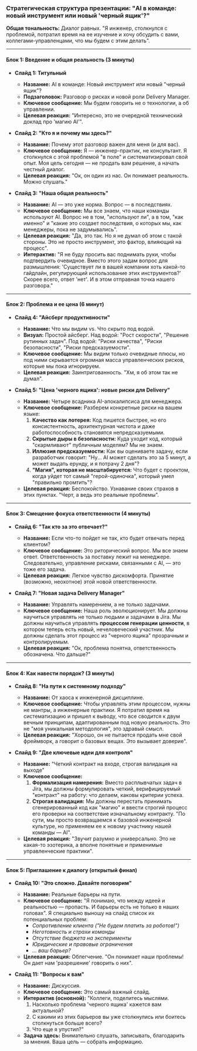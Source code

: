 ### Стратегическая структура презентации: "AI в команде: новый инструмент или новый 'черный ящик'?"

**Общая тональность:** Диалог равных. "Я инженер, столкнулся с проблемой, потратил время на ее изучение и хочу обсудить с вами, коллегами-управленцами, что мы будем с этим делать".

---

#### **Блок 1: Введение и общая реальность (3 минуты)**

*   **Слайд 1: Титульный**
    *   **Название:** AI в команде: Новый инструмент или новый "черный ящик"?
    *   **Подзаголовок:** Разговор о рисках и новой роли Delivery Manager.
    *   **Ключевое сообщение:** Мы будем говорить не о технологии, а об управлении.
    *   **Целевая реакция:** "Интересно, это не очередной технический доклад про 'магию AI'".

*   **Слайд 2: "Кто я и почему мы здесь?"**
    *   **Название:** Почему этот разговор важен для меня (и для вас).
    *   **Ключевое сообщение:** Я — инженер-практик, не консультант. Я столкнулся с этой проблемой "в поле" и систематизировал свой опыт. Моя цель сегодня — не продать вам решение, а начать честный диалог.
    *   **Целевая реакция:** "Ок, он один из нас. Он понимает реальность. Можно слушать."

*   **Слайд 3: "Наша общая реальность"**
    *   **Название:** AI — это уже норма. Вопрос — в последствиях.
    *   **Ключевое сообщение:** Мы все знаем, что наши команды используют AI. Вопрос не в том, "используют ли", а в том, "как именно" и "какие это создает последствия, о которых мы, как менеджеры, пока не задумывались".
    *   **Целевая реакция:** "Да, это так. Но я не думал об этом с такой стороны. Это не просто инструмент, это фактор, влияющий на процесс".
    *   **Интерактив:** "Я не буду просить вас поднимать руки, чтобы подтвердить очевидное. Вместо этого задам вопрос для размышления: 'Существует ли в вашей компании хоть какой-то гайдлайн, регулирующий использование этих инструментов?' Скорее всего, ответ 'нет'. И в этом отправная точка нашего разговора."

---

#### **Блок 2: Проблема и ее цена (6 минут)**

*   **Слайд 4: "Айсберг продуктивности"**
    *   **Название:** Что мы видим vs. Что скрыто под водой.
    *   **Визуал:** Простой айсберг. Над водой: "Рост скорости", "Решение рутинных задач". Под водой: "Риски качества", "Риски безопасности", "Риски предсказуемости".
    *   **Ключевое сообщение:** Мы видим только очевидные плюсы, но под ними скрывается огромная масса управленческих рисков, которые мы пока игнорируем.
    *   **Целевая реакция:** Заинтригованность. "Хм, я об этом так не думал".

*   **Слайд 5: "Цена 'черного ящика': новые риски для Delivery"**
    *   **Название:** Четыре всадника AI-апокалипсиса для менеджера.
    *   **Ключевое сообщение:** Разберем конкретные риски на вашем языке:
        1.  **Качество как лотерея:** Код пишется быстрее, но его консистентность, архитектурная чистота и даже работоспособность становятся непредсказуемыми.
        2.  **Скрытые дыры в безопасности:** Куда уходит код, который "скармливают" публичным моделям? Мы не знаем.
        3.  **Иллюзия предсказуемости:** Как вы оцениваете задачу, если разработчик говорит: "Ну... AI может сделать это за 5 минут, а может выдать ерунду, и я потрачу 2 дня"?
        4.  **"Магия", которая не масштабируется:** Что будет с проектом, когда уйдет тот самый "герой-одиночка", который умел "правильно промтить"?
    *   **Целевая реакция:** Беспокойство. Узнавание своих страхов в этих пунктах. "Черт, а ведь это реальные проблемы".

---

#### **Блок 3: Смещение фокуса ответственности (4 минуты)**

*   **Слайд 6: "Так кто за это отвечает?"**
    *   **Название:** Если что-то пойдет не так, кто будет отвечать перед клиентом?
    *   **Ключевое сообщение:** Это риторический вопрос. Мы все знаем ответ. Ответственность за поставку лежит на менеджере. Следовательно, управление рисками, связанными с AI, — это тоже его задача.
    *   **Целевая реакция:** Легкое чувство дискомфорта. Принятие (возможно, неохотное) этой новой ответственности.

*   **Слайд 7: "Новая задача Delivery Manager"**
    *   **Название:** Управлять намерением, а не только задачами.
    *   **Ключевое сообщение:** Наша роль эволюционирует. Мы должны научиться управлять не только людьми и задачами в Jira. Мы должны научиться управлять **процессом генерации ценности**, в котором теперь есть новый, нечеловеческий участник. Мы должны сделать этот процесс из "черного ящика" прозрачным и контролируемым.
    *   **Целевая реакция:** "Ок, проблема понятна, ответственность обозначена. Что дальше?"

---

#### **Блок 4: Как навести порядок? (3 минуты)**

*   **Слайд 8: "На пути к системному подходу"**
    *   **Название:** От хаоса к инженерной дисциплине.
    *   **Ключевое сообщение:** Чтобы управлять этим процессом, нужны не мантры, а инженерные практики. Я потратил время на систематизацию и пришел к выводу, что все сводится к двум вечным принципам, адаптированным под новую реальность. Это не "моя уникальная методология", это здравый смысл.
    *   **Целевая реакция:** "Хорошо, он не пытается продать мне свой фреймворк, а говорит о базовых вещах. Это вызывает доверие".

*   **Слайд 9: "Две ключевые идеи для контроля"**
    *   **Название:** "Четкий контракт на входе, строгая валидация на выходе"
    *   **Ключевое сообщение:**
        1.  **Формализация намерения:** Вместо расплывчатых задач в Jira, мы должны формулировать четкий, верифицируемый "контракт" на работу: что делаем, каковы критерии успеха.
        2.  **Строгая валидация:** Мы должны перестать принимать сгенерированный код как "магию" и ввести строгий процесс его проверки на соответствие изначальному контракту.
        "По сути, мы просто возвращаемся к базовой инженерной культуре, но применяем ее к новому участнику нашей команды — AI".
    *   **Целевая реакция:** "Звучит разумно и универсально. Это не какая-то эзотерика, а вполне понятные и применимые управленческие практики".

---

#### **Блок 5: Приглашение к диалогу (открытый финал)**

*   **Слайд 10: "Это сложно. Давайте поговорим"**
    *   **Название:** Реальные барьеры на пути.
    *   **Ключевое сообщение:** "Я понимаю, что между идеей и реальностью — пропасть. И барьеры есть не только в наших головах". Я специально выношу на слайд список их потенциальных проблем:
        *   *Сопротивление клиента ("Не будем платить за роботов!")*
        *   *Неготовность и страхи команды*
        *   *Отсутствие бюджета на эксперименты*
        *   *Юридические и правовые ограничения*
        *   *... ваш барьер?*
    *   **Целевая реакция:** Облегчение. "Он понимает наши проблемы! Он дает нам 'разрешение' говорить о них".

*   **Слайд 11: "Вопросы к вам"**
    *   **Название:** Дискуссия.
    *   **Ключевое сообщение:** Это самый важный слайд.
    *   **Интерактив (основной):** "Коллеги, поделитесь мыслями.
        1.  Насколько проблема 'черного ящика' кажется вам актуальной?
        2.  С какими из этих барьеров вы уже столкнулись или боитесь столкнуться больше всего?
        3.  Что еще я упустил?"
    *   **Задача здесь:** Внимательно слушать, записывать, благодарить за мнения. Ваша цель — собрать информацию.